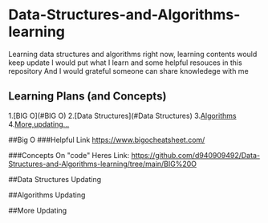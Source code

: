 # Data-Structures-and-Algorithms-learning
Learning data structures and algorithms right now, learning contents
would keep update
I would put what I learn and some helpful resouces in this repository
And I would grateful someone can share knowledege with me

## Learning Plans (and Concepts)
1.[BIG O](#BIG O)
2.[Data Structures](#Data Structures)
3.[Algorithms](#Algorithms)
4.[More,updating...](#More)

##Big O
###Helpful Link
https://www.bigocheatsheet.com/

###Concepts
On "code"
Heres Link: https://github.com/d940909492/Data-Structures-and-Algorithms-learning/tree/main/BIG%20O

##Data Structures
Updating

##Algorithms
Updating

##More
Updating
